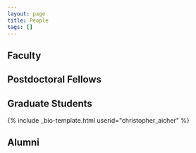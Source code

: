 ```yaml
---
layout: page
title: People
tags: []
---
```


## Faculty

## Postdoctoral Fellows

## Graduate Students

{% include _bio-template.html userid="christopher_aicher" %}

<!--- ## Undergraduate Students --->

## Alumni
